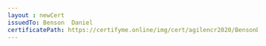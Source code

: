 ```yaml
--- 
layout : newCert 
issuedTo: Benson  Daniel 
certificatePath: https://certifyme.online/img/cert/agilencr2020/BensonDaniel_81178.png
--- 
```

